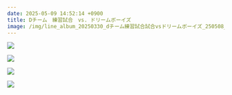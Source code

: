 ```yaml
---
date: 2025-05-09 14:52:14 +0900
title: Dチーム　練習試合　vs. ドリームボーイズ
image: /img/line_album_20250330_dチーム練習試合試合vsドリームボーイズ_250508_1.jpg
---
```

![](/img/line_album_20250330_dチーム練習試合試合vsドリームボーイズ_250508_2.jpg)

![](/img/line_album_20250330_dチーム練習試合試合vsドリームボーイズ_250508_3.jpg)

![](/img/line_album_20250330_dチーム練習試合試合vsドリームボーイズ_250508_4.jpg)

![](/img/line_album_20250330_dチーム練習試合試合vsドリームボーイズ_250508_5.jpg)
